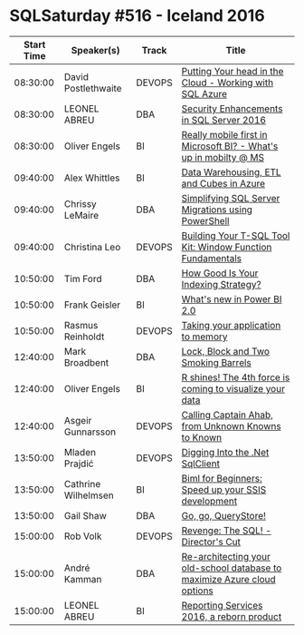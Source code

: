 # SQLSaturday #516 - Iceland 2016
Start Time|Speaker(s)|Track|Title
---|---|---|---
08:30:00|David Postlethwaite|DEVOPS|[Putting Your head in the Cloud - Working with SQL Azure](44846.md)
08:30:00|LEONEL ABREU|DBA|[Security Enhancements in SQL Server 2016](48323.md)
08:30:00|Oliver Engels|BI|[Really mobile first in Microsoft BI? - What's up in mobilty @ MS](48416.md)
09:40:00|Alex Whittles|BI|[Data Warehousing, ETL and Cubes in Azure](45086.md)
09:40:00|Chrissy LeMaire|DBA|[Simplifying SQL Server Migrations using PowerShell](45933.md)
09:40:00|Christina Leo|DEVOPS|[Building Your T-SQL Tool Kit: Window Function Fundamentals](48445.md)
10:50:00|Tim Ford|DBA|[How Good Is Your Indexing Strategy?](44854.md)
10:50:00|Frank Geisler|BI|[What's new in Power BI 2.0](45400.md)
10:50:00|Rasmus Reinholdt|DEVOPS|[Taking your application to memory](46978.md)
12:40:00|Mark Broadbent|DBA|[Lock, Block and Two Smoking Barrels](45188.md)
12:40:00|Oliver Engels|BI|[R shines! The 4th force is coming to visualize your data](48414.md)
12:40:00|Asgeir Gunnarsson|DEVOPS|[Calling Captain Ahab, from Unknown Knowns to Known](52523.md)
13:50:00|Mladen Prajdić|DEVOPS|[Digging Into the .Net SqlClient](44816.md)
13:50:00|Cathrine Wilhelmsen|BI|[Biml for Beginners: Speed up your SSIS development](44842.md)
13:50:00|Gail Shaw|DBA|[Go, go, QueryStore!](45355.md)
15:00:00|Rob Volk|DEVOPS|[Revenge: The SQL! - Director's Cut](44836.md)
15:00:00|André Kamman|DBA|[Re-architecting your old-school database to maximize Azure cloud options](44982.md)
15:00:00|LEONEL ABREU|BI|[Reporting Services 2016, a reborn product](48340.md)
